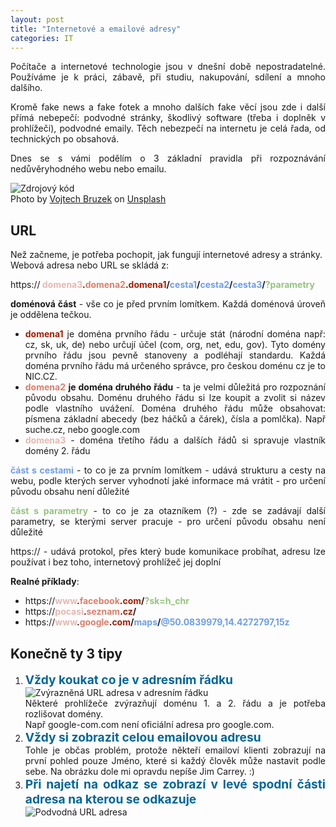 ```yaml
---
layout: post
title: "Internetové a emailové adresy"
categories: IT
---
```

<style>
  body {
    text-align: justify;
  }
  .url {
    font-weight: bold;
  }
  .blue {
    color: #6d9eeb;
  }
  .green {
    color: #93c47d; 
  }
  .red1 {
    color: #a61c00;
  }
  .red2 {
    color: #dd7e6b;
  }
  .red3 {
    color: #e6b8af;
  }
  .x {
    color: #069;
    font-weight: bold;
    font-size: 1.2rem;
  }
</style>

Počítače a internetové technologie jsou v dnešní době nepostradatelné. Používáme je k práci, zábavě, při studiu, nakupování, sdílení a mnoho dalšího.

Kromě fake news a fake fotek a mnoho dalších fake věcí jsou zde i další přímá nebepečí: podvodné stránky, škodlivý software (třeba i doplněk v prohlížeči), podvodné emaily. Těch nebezpečí na internetu je celá řada, od technických po obsahová.

Dnes se s vámi podělím o 3 základní pravidla při rozpoznávání nedůvěryhodného webu nebo emailu.

![Zdrojový kód](https://i.imgur.com/jmVgIdoh.jpg)
<br>
<span>Photo by <a href="https://unsplash.com/photos/Jb1ca3NO2f0?utm_source=unsplash&amp;utm_medium=referral&amp;utm_content=creditCopyText">Vojtech Bruzek</a> on <a href="/search/photos/source-code?utm_source=unsplash&amp;utm_medium=referral&amp;utm_content=creditCopyText">Unsplash</a></span>

## URL
Než začneme, je potřeba pochopit, jak fungují internetové adresy a stránky.<br>
Webová adresa nebo URL se skládá z:

https://<span class="url">
<span class="red3">domena3</span>.<span class="red2">domena2</span>.<span class="red1">domena1</span>/<span class="blue">cesta1</span>/<span class="blue">cesta2</span>/<span class="blue">cesta3</span>/<span class="green">?parametry</span>
</span>

**doménová část** - vše co je před prvním lomítkem. Každá doménová úroveň je oddělena tečkou.
- <span class="url red1">domena1</span> je doména prvního řádu - určuje stát (národní doména např: cz, sk, uk, de) nebo určují účel (com, org, net, edu, gov). Tyto domény prvního řádu jsou pevně stanoveny a podléhají standardu. Každá doména prvního řádu má určeného správce, pro českou doménu cz je to NIC.CZ.
- <span class="url red2">domena2</span> **je doména druhého řádu** - ta je velmi důležitá pro rozpoznání původu obsahu. Doménu druhého řádu si lze koupit a zvolit si název podle vlastního uvážení. Doména druhého řádu může obsahovat: písmena základní abecedy (bez háčků a čárek), čísla a pomlčka). Např suche.cz, nebo google.com
- <span class="url red3">domena3</span> - doména třetího řádu a dalších řádů si spravuje vlastník domény 2. řádu

<span class="url blue">část s cestami</span> - to co je za prvním lomítkem - udává strukturu a cesty na webu, podle kterých server vyhodnotí jaké informace má vrátit - pro určení původu obsahu není důležité

<span class="url green">část s parametry</span> - to co je za otazníkem (?) - zde se zadávají další parametry, se kterými server pracuje - pro určení původu obsahu není důležité

https:// - udává protokol, přes který bude komunikace probíhat, adresu lze používat i bez toho, internetový prohlížeč jej doplní

**Realné příklady**:
- https://<span class="url"><span class="red3">www</span>.<span class="red2">facebook</span>.<span class="red1">com</span>/<span class="green">?sk=h_chr</span></span>
- https://<span class="url"><span class="red3">pocasi</span>.<span class="red2">seznam</span>.<span class="red1">cz</span>/</span>
- https://<span class="url"><span class="red3">www</span>.<span class="red2">google</span>.<span class="red1">com</span>/<span class="blue">maps</span>/<span class="blue">@50.0839979,14.4272797,15z</span></span>

## Konečně ty 3 tipy

1. <span class="x">Vždy koukat co je v adresním řádku</span><br>
![Zvýrazněná URL adresa v adresním řádku](https://i.imgur.com/h9DuD6l.png)<br>
Některé prohlížeče zvýrazňují doménu 1. a 2. řádu a je potřeba rozlišovat domény.<br>
Např google-com.com není oficiální adresa pro google.com.
1. <span class="x">Vždy si zobrazit celou emailovou adresu</span><br>
Tohle je občas problém, protože někteří emailoví klienti zobrazují na první pohled pouze Jméno, 
které si každý člověk může nastavit podle sebe. Na obrázku dole mi opravdu nepíše Jim Carrey. :)
1. <span class="x">Při najetí na odkaz se zobrazí v levé spodní části adresa na kterou se odkazuje</span><br>
![Podvodná URL adresa](https://i.imgur.com/sf8gm1P.png)
